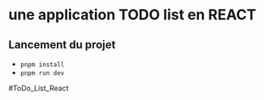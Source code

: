# une application TODO list en REACT

## Lancement du projet

- `pnpm install`
- `pnpm run dev`

#ToDo_List_React
